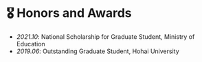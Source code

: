 # 🎖 Honors and Awards
- *2021.10*: National Scholarship for Graduate Student, Ministry of Education
- *2019.06*: Outstanding Graduate Student, Hohai University